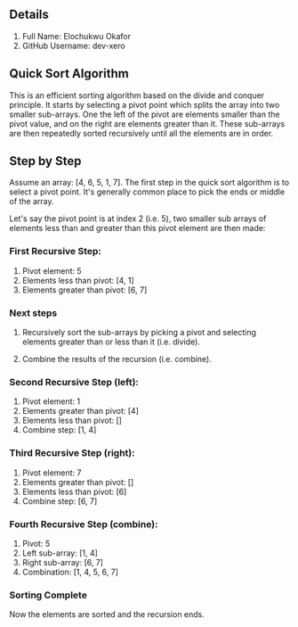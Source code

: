## Details

1. Full Name: Elochukwu Okafor
2. GitHub Username: dev-xero


## Quick Sort Algorithm

This is an efficient sorting algorithm based on the divide and conquer principle. It starts by selecting a pivot point which splits the array into two smaller sub-arrays. One the left of the pivot are elements smaller than the pivot value, and on the right are elements greater than it. These sub-arrays are then repeatedly sorted recursively until all the elements are in order.

## Step by Step

Assume an array: [4, 6, 5, 1, 7]. The first step in the quick sort algorithm is to select a pivot point. It's generally common place to pick the ends or middle of the array. 

Let's say the pivot point is at index 2 (i.e. 5), two smaller sub arrays of elements less than and greater than this pivot element are then made:

### First Recursive Step:

1. Pivot element: 5
2. Elements less than pivot: [4, 1]
3. Elements greater than pivot: [6, 7]

### Next steps

1. Recursively sort the sub-arrays by picking a pivot and selecting elements greater than or less than it (i.e. divide).

2. Combine the results of the recursion (i.e. combine).

### Second Recursive Step (left):

1. Pivot element: 1
2. Elements greater than pivot: [4]
3. Elements less than pivot: []
4. Combine step: [1, 4]

### Third Recursive Step (right):

1. Pivot element: 7
2. Elements greater than pivot: []
3. Elements less than pivot: [6]
4. Combine step: [6, 7]

### Fourth Recursive Step (combine):

1. Pivot: 5
2. Left sub-array: [1, 4]
3. Right sub-array: [6, 7]
4. Combination: [1, 4, 5, 6, 7]

### Sorting Complete

Now the elements are sorted and the recursion ends.
